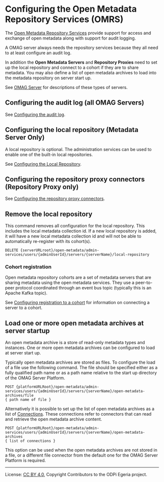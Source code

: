 <!-- SPDX-License-Identifier: CC-BY-4.0 -->
<!-- Copyright Contributors to the ODPi Egeria project. -->


# Configuring the Open Metadata Repository Services (OMRS)

The [Open Metadata Repository Services](../../../repository-services) provide support for access and exchange
of open metadata along with support for audit logging.

A OMAG server always needs the repository services because they all need to at least configure an audit log.

In addition the **Open Metadata Servers** and **Repository Proxies** need to set up the local repository and
connect to a cohort if they are to share metadata.  You may also define a list of open metadata
archives to load into the metadata repository on server start up.

See [OMAG Server](../concepts/omag-server.md) for descriptions of these types of servers.

## Configuring the audit log (all OMAG Servers)

See [Configuring the audit log](configuring-the-audit-log.md).


## Configuring the local repository (Metadata Server Only)

A local repository is optional.
The administration services can be used to enable one of the built-in
local repositories.

See [Configuring the Local Repository](configuring-the-local-repository.md).


## Configuring the repository proxy connectors (Repository Proxy only)

See [Configuring the repository proxy connectors](configuring-the-repository-proxy-connector.md).


## Remove the local repository

This command removes all configuration for the local repository.
This includes the local metadata collection id.  If a new local repository is
added, it will have a new local metadata collection id and will
not be able to automatically re-register with its cohort(s).

```
DELETE {serverURLroot}/open-metadata/admin-services/users/{adminUserId}/servers/{serverName}/local-repository
```

### Cohort registration

Open metadata repository cohorts are a set of metadata servers
that are sharing metadata using the open metadata services.
They use a peer-to-peer protocol coordinated through an event bus topic
(typically this is an Apache Kafka topic).

See [Configuring registration to a cohort](configuring-registration-to-a-cohort.md)
for information on connecting a server to a cohort.


## Load one or more open metadata archives at server startup

An open metadata archive is a store of read-only metadata types and instances.
One or more open metadata archives can be configured to load at server start up.

Typically open metadata archives are stored as files.  To configure the load of a file
use the following command.  The file should be specified either as a fully qualified path name
or as a path name relative to the start up directory of the OMAG Server Platform.

```
POST {platformURLRoot}/open-metadata/admin-services/users/{adminUserId}/servers/{serverName}/open-metadata-archives/file
{ path name of file }
```

Alternatively it is possible to set up the list of open metadata archives as a list of
[Connections](../../../frameworks/open-connector-framework/docs/concepts/connection.md).
These connections refer to connectors that can read and retrieve the open metadata archive content.
```
POST {platformURLRoot}/open-metadata/admin-services/users/{adminUserId}/servers/{serverName}/open-metadata-archives
{ list of connections }
```
This option can be used when the open metadata archives are not stored in a file, or a different
file connector from the default one for the OMAG Server Platform is required.

----
License: [CC BY 4.0](https://creativecommons.org/licenses/by/4.0/),
Copyright Contributors to the ODPi Egeria project.